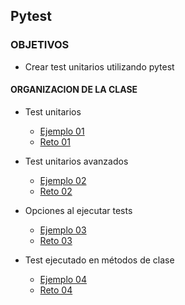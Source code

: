
## Pytest

### OBJETIVOS 

- Crear test unitarios utilizando pytest

#### ORGANIZACION DE LA CLASE 

- Test unitarios

	- [Ejemplo 01](Ejemplo-01)
	- [Reto 01](Reto-01)


- Test unitarios avanzados

	- [Ejemplo 02](Ejemplo-02)
	- [Reto 02](Reto-02)

- Opciones al ejecutar tests

	- [Ejemplo 03](Ejemplo-03)
	- [Reto 03](Reto-03)

- Test ejecutado en métodos de clase

	- [Ejemplo 04](Ejemplo-04)
	- [Reto 04](Reto-04)
